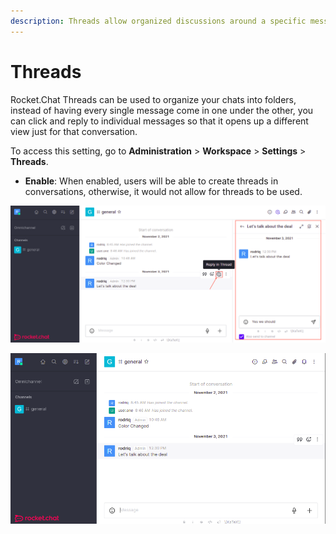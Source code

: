 ```yaml
---
description: Threads allow organized discussions around a specific message
---
```


# Threads

Rocket.Chat Threads can be used to organize your chats into folders, instead of having every single message come in one under the other, you can click and reply to individual messages so that it opens up a different view just for that conversation.

To access this setting, go to **Administration** > **Workspace** > **Settings** > **Threads**.

* **Enable**: When enabled, users will be able to create threads in conversations, otherwise, it would not allow for threads to be used.

![Threads Enabled](<../../../../.gitbook/assets/image (641) (1) (1) (1) (1) (1) (1) (1) (1) (1).png>)

![Threads Disabled](<../../../../.gitbook/assets/image (643) (1) (1) (1) (1) (1) (1).png>)
